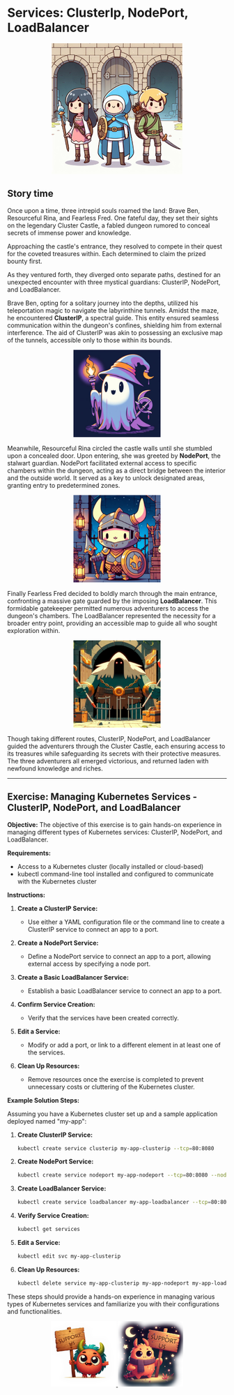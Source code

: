 # Services: ClusterIp, NodePort, LoadBalancer

<div style="text-align:center;">
  <img src="https://github.com/Vitrua/images/blob/main/k8s/adventurers.jpg?raw=true" alt="adv" width="300" height="300">
</div>

## Story time
Once upon a time, three intrepid souls roamed the land: Brave Ben, Resourceful Rina, and Fearless Fred. One fateful day, they set their sights on the legendary Cluster Castle, a fabled dungeon rumored to conceal secrets of immense power and knowledge.

Approaching the castle's entrance, they resolved to compete in their quest for the coveted treasures within. Each determined to claim the prized bounty first.

As they ventured forth, they diverged onto separate paths, destined for an unexpected encounter with three mystical guardians: ClusterIP, NodePort, and LoadBalancer.

Brave Ben, opting for a solitary journey into the depths, utilized his teleportation magic to navigate the labyrinthine tunnels. Amidst the maze, he encountered **ClusterIP**, a spectral guide. This entity ensured seamless communication within the dungeon's confines, shielding him from external interference. The aid of ClusterIP was akin to possessing an exclusive map of the tunnels, accessible only to those within its bounds.

<div style="text-align:center;">
  <img src="https://github.com/Vitrua/images/blob/main/k8s/spectre.jpg?raw=true" alt="spec" width="200" height="200">
</div>

Meanwhile, Resourceful Rina circled the castle walls until she stumbled upon a concealed door. Upon entering, she was greeted by **NodePort**, the stalwart guardian. NodePort facilitated external access to specific chambers within the dungeon, acting as a direct bridge between the interior and the outside world. It served as a key to unlock designated areas, granting entry to predetermined zones.

<div style="text-align:center;">
  <img src="https://github.com/Vitrua/images/blob/main/k8s/guardian.jpg?raw=true" alt="guard" width="200" height="200">
</div>

Finally Fearless Fred decided to boldly march through the main entrance, confronting a massive gate guarded by the imposing **LoadBalancer**. This formidable gatekeeper permitted numerous adventurers to access the dungeon's chambers. The LoadBalancer represented the necessity for a broader entry point, providing an accessible map to guide all who sought exploration within.

<div style="text-align:center;">
  <img src="https://github.com/Vitrua/images/blob/main/k8s/gatekeeper.jpg?raw=true" alt="gate" width="200" height="200">
</div>

Though taking different routes, ClusterIP, NodePort, and LoadBalancer guided the adventurers through the Cluster Castle, each ensuring access to its treasures while safeguarding its secrets with their protective measures. The three adventurers all emerged victorious, and returned laden with newfound knowledge and riches.

---

## Exercise: Managing Kubernetes Services - ClusterIP, NodePort, and LoadBalancer

**Objective:**
The objective of this exercise is to gain hands-on experience in managing different types of Kubernetes services: ClusterIP, NodePort, and LoadBalancer.

**Requirements:**
- Access to a Kubernetes cluster (locally installed or cloud-based)
- kubectl command-line tool installed and configured to communicate with the Kubernetes cluster

**Instructions:**
1. **Create a ClusterIP Service:**
    - Use either a YAML configuration file or the command line to create a ClusterIP service to connect an app to a port.

2. **Create a NodePort Service:**
    - Define a NodePort service to connect an app to a port, allowing external access by specifying a node port.

3. **Create a Basic LoadBalancer Service:**
    - Establish a basic LoadBalancer service to connect an app to a port.

4. **Confirm Service Creation:**
    - Verify that the services have been created correctly.

5. **Edit a Service:**
    - Modify or add a port, or link to a different element in at least one of the services.

6. **Clean Up Resources:**
    - Remove resources once the exercise is completed to prevent unnecessary costs or cluttering of the Kubernetes cluster.

**Example Solution Steps:**

Assuming you have a Kubernetes cluster set up and a sample application deployed named "my-app":

1. **Create ClusterIP Service:**
   ```bash
   kubectl create service clusterip my-app-clusterip --tcp=80:8080
   ```

2. **Create NodePort Service:**
   ```bash
   kubectl create service nodeport my-app-nodeport --tcp=80:8080 --node-port=30000
   ```

3. **Create LoadBalancer Service:**
   ```bash
   kubectl create service loadbalancer my-app-loadbalancer --tcp=80:8080
   ```

4. **Verify Service Creation:**
   ```bash
   kubectl get services
   ```

5. **Edit a Service:**
   ```bash
   kubectl edit svc my-app-clusterip
   ```

6. **Clean Up Resources:**
   ```bash
   kubectl delete service my-app-clusterip my-app-nodeport my-app-loadbalancer
   ```

These steps should provide a hands-on experience in managing various types of Kubernetes services and familiarize you with their configurations and functionalities.

<div style="text-align:center;">
  <a href="https://patreon.com/Vitrua">
    <img src="https://github.com/Vitrua/images/blob/main/others/supportmonlight.png?raw=true#only-light" alt="wiz" width="150" height="150">
    <img src="https://github.com/Vitrua/images/blob/main/others/supportmon.png?raw=true#only-dark" alt="wiz" width="150" height="150">
  </a>
</div>